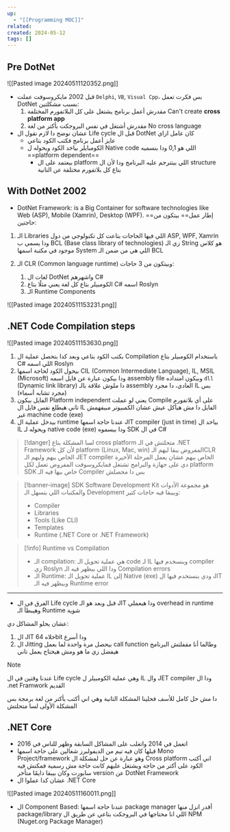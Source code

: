```yaml
---
up:
  - "[[Programming MOC]]"
related: 
created: 2024-05-12
tags: []
---
```

## Pre DotNet
![[Pasted image 20240511120352.png]]
- قبل 2002 مايكروسوفت عملت `Delphi`, `VB`, `Visual Cpp`، بس فكرت تعمل DotNet بسبب مشكلتين:
	1. مقدرش أعمل برنامج يشتغل على كل البلاتفورم المختلفة Can't create **cross platform app**
	2. مقدرش أشتغل في نفس البروجكت بأكتر من لغة No cross language 
- عشان نوضح دا لازم نقول ال Life cycle قبل ال DotNet كان عامل ازاي
	- عايز أعمل برنامج فكتب الكود بتاعي 
	- الكومبايلر بياخد الكود ويحوله ل Native code اللي هو 0,1  ودا بنسميه ==platform dependent==
		- بيعتمد على ال platform اللي بيتترجم عليه البرنامج ودا لأن ال structure بتاع كل بلاتفورم مختلفة عن التانية
## With DotNet 2002
- DotNet Framework: is a Big Container for software technologies like Web (ASP), Mobile (Xamrin), Desktop (WPF). ==إطار عمل==
بيتكون من حاجتين:
1. الـ Libraries اللي فيها الحاجات بتاعت كل تكنولوجي من دول ASP, WPF, Xamrin 
   ودا يسمى ب BCL (Base class library of technologies)
   زي الـ String هو كلاس موجود في مكتبة اسمها System اللي هي من ضمن الـ BCL

2. الـ CLR (Common language runtime) وبيتكون من 3 حاجات:
	1. لغات ال DotNet واشهرهم C#
	2. الكومبيلر بتاع كل لغة يعني مثلًا بتاع C# اسمه Roslyn
	3. الـ Runtime Components

![[Pasted image 20240511153231.png]]
## .NET Code Compilation steps
![[Pasted image 20240511153630.png]]
1. بكتب الكود بتاعي وبعد كدا بتحصل عملية ال Compilation 
   باستخدام الكومبيلر بتاع C# اللي اسمه Roslyn 
2. بيحول الكود لحاجة اسمها CIL (Common Intermediate Language), IL, MSIL (Microsoft)
   ودا بيكون عبارة عن فايل اسمه assembly file وبيكون امتداده `dll` (Dynamic link library) 
   دا ملوش علاقة بالـ assembly العادي، دا مجرد IL بس (مجرد تشابه أسماء)
3. الفايل بيكون Platform independent 
   يعني لو عملت Compile على أي بلاتفورم تاني هيطلع نفس فايل ال IL
   الفايل دا مش هيأكل عيش عشان الكمبيوتر مبيفهمش غير machine code (exe)
4. بيدخل عملية ال runtime 
   عندنا حاجة اسمها JIT compiler (just in time) بياخد ال IL ويحوله لـ native code (exe) ودا بيسموه SDK في ال C#

> [!danger]
> لسا المشكلة بتاع cross platform متحلتش في الـ .NET Framework لأن كل platform (Linux, Mac, win) المفروض يبقا ليهم الـCLR الخاص بيهم وليهم الـ JET compiler الخاص بيهم عشان يعمل المرحلة الأخيرة دي على جهازة والبرامج تشتغل فمايكروسوفت المفروض تعمل لكل platform SDK خاص بيها فيه الـ Compiler بس دا محصلش  

> [!banner-image] SDK
> Software Development Kit
> هو مجموعة الأدوات والمكتبات اللي بتسهل الـ Development وبيبقا فيه حاجات كتير:
> - Compiler
> - Libraries
> - Tools (Like CLI)
> - Templates
> - Runtime (.NET Core or .NET Framework)

> [!info] Runtime vs Compilation
> - الـ compilation: هي عملية تحويل الـ code لـ IL وبنسخدم فيها compiler زي Roslyn ودا اللي بيظهر فيه الـ Compilation errors
> - الـ Runtime: عملية تحويل الـ IL إلى Native (exe) ودي بنستخدم فيها ال JIT وبيظهر فيه الـ Runtime error

---
- الفرق في ال Life cycle قبل وبعد هو الـ JIT ودا هيعملي overhead in runtime وهيبطأ الـ Runtime شوية

عشان يحلو المشاكل دي:
1. ال JIT خلاه 64bit ودا أسرع
2. ال Jitting بيحصل مرة واحدة لما بعمل call function وطالما أنا مقفلتش البرنامج هيفضل زي ما هو ومش هيحتاج يعمل تاني


>[!Note]
> عندنا وقتين في ال Life cycle وهي عملية الكومبيلر ل IL وال JET compiler ودا ال .net Framwork القديم

دا مش حل كامل للأسف فحلينا المشكلة التانية وهي اني أكتب بأكتر من لغة برمجة بس المشكلة الأولى لسا متحلتش
## .NET Core
- اتعمل في 2014 واتغلب على المشاكل السابقة وظهر للناس في 2016
- قبلها كان فيه تيم من الديفولبرز شغالين على حاجة اسمها Mono Project/framework وهو عبارة عن حل لمشكلة ال Cross platform اني أكتب الكود على أكتر من حاجة ويشتغل عليهم 
  كانت حاجة مش رسمية فمكنش فيه سابورت وكان بيبقا دايمًا متأخر version عن DotNet Framework 
- عشان كدا عملوا ال .NET Core

![[Pasted image 20240511160011.png]]
- ال Component Based: عندنا حاجة اسمها package manager أقدر انزل منها package/library اللي انا محتاجها في البروجكت بتاعي عن طريق ال NPM (Nuget.org Package Manager)